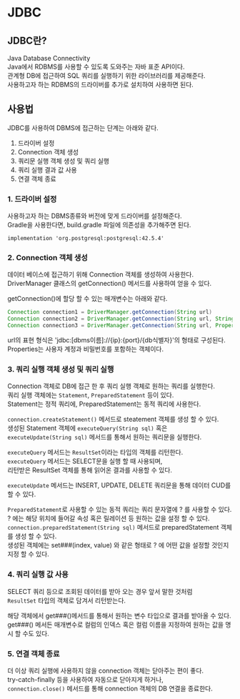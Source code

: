 # JDBC

## JDBC란?

Java Database Connectivity  
Java에서 RDBMS를 사용할 수 있도록 도와주는 자바 표준 API이다.  
관계형 DB에 접근하여 SQL 쿼리를 실행하기 위한 라이브러리를 제공해준다.  
사용하고자 하는 RDBMS의 드라이버를 추가로 설치하여 사용하면 된다.

## 사용법

JDBC를 사용하여 DBMS에 접근하는 단계는 아래와 같다.

1. 드라이버 설정
2. Connection 객체 생성
3. 쿼리문 실행 객체 생성 및 쿼리 실행
4. 쿼리 실행 결과 값 사용
5. 연결 객체 종료

### 1. 드라이버 설정

사용하고자 하는 DBMS종류와 버전에 맞게 드라이버를 설정해준다.  
Gradle을 사용한다면, build.gradle 파일에 의존성을 추가해주면 된다.

```text
implementation 'org.postgresql:postgresql:42.5.4'
```

### 2. Connection 객체 생성

데이터 베이스에 접근하기 위해 Connection 객체를 생성하여 사용한다.  
DriverManager 클래스의 getConnection() 메서드를 사용하여 얻을 수 있다.

getConnection()에 할당 할 수 있는 매개변수는 아래와 같다.

```java
Connection connection1 = DriverManager.getConnection(String url)
Connection connection2 = DriverManager.getConnection(String url, String user, String password)
Connection connection3 = DriverManager.getConnection(String url, Properties info)
```

url의 표현 형식은 'jdbc:[dbms이름]://{ip}:{port}/{db식별자}'의 형태로 구성된다.  
Properties는 사용자 계정과 비밀번호를 포함하는 객체이다.

### 3. 쿼리 실행 객체 생성 및 쿼리 실행

Connection 객체로 DB에 접근 한 후 쿼리 실행 객체로 원하는 쿼리를 실행한다.  
쿼리 실행 객체에는 `Statement`, `PreparedStatement` 등이 있다.  
Statement는 정적 쿼리에, PreparedStatement는 동적 쿼리에 사용한다.

`connection.createStatement()` 메서드로 steatement 객체를 생성 할 수 있다.  
생성된 Statement 객체에 `executeQuery(String sql)` 혹은  
`executeUpdate(String sql)` 메서드를 통해서 원하는 쿼리문을 실행한다.

`executeQuery` 메서드는 `ResultSet`이라는 타입의 객체를 리턴한다.  
`executeQuery` 메서드는 SELECT문을 실행 할 때 사용되며,  
리턴받은 ResultSet 객체를 통해 읽어온 결과를 사용할 수 있다.

`executeUpdate` 메서드는 INSERT, UPDATE, DELETE 쿼리문을 통해 데이터 CUD를 할 수 있다.

`PreparedStatement`로 사용할 수 있는 동적 쿼리는 쿼리 문자열에 ? 를 사용할 수 있다.  
? 에는 해당 위치에 들어갈 속성 혹은 릴레이션 등 원하는 값을 설정 할 수 있다.  
`connection.preparedStatement(String sql)` 메서드로 preparedStatement 객체를 생성 할 수 있다.  
생성된 객체에는 set###(index, value) 와 같은 형태로 ? 에 어떤 값을 설정할 것인지 지정 할 수 있다.

### 4. 쿼리 실행 값 사용

SELECT 쿼리 등으로 조회된 데이터를 받아 오는 경우 앞서 말한 것처럼  
`ResultSet` 타입의 객체로 담겨서 리턴받는다.

해당 객체에서 get###()메서드를 통해서 원하는 변수 타입으로 결과를 받아올 수 있다.  
get###() 메서든 매개변수로 컬럼의 인덱스 혹은 컬럼 이름을 지정하여 원하는 값을 명시 할 수도 있다.

### 5. 연결 객체 종료

더 이상 쿼리 실행에 사용하지 않을 connection 객체는 닫아주는 편이 좋다.  
try-catch-finally 등을 사용하여 자동으로 닫아지게 하거나,  
`connection.close()` 메서드를 통해 connection 객체의 DB 연결을 종료한다.

